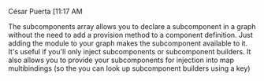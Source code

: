 César Puerta [11:17 AM

The subcomponents array allows you to declare a subcomponent in a graph without the need to add a provision method to a component definition. Just adding the module to your graph makes the subcomponent available to it. It's useful if you'll only inject subcomponents or subcomponent builders. It also allows you to provide your subcomponents for injection into map multibindings (so the you can look up subcomponent builders using a key)